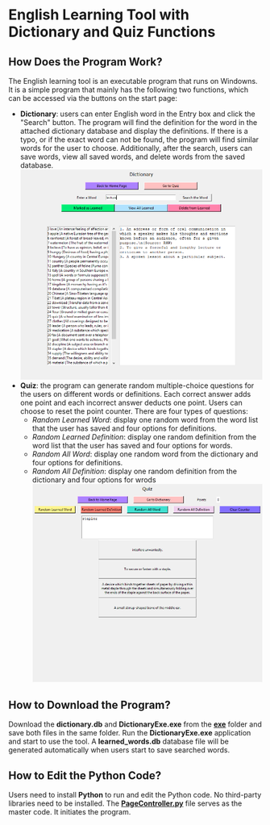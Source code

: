 # English Learning Tool with Dictionary and Quiz Functions

## How Does the Program Work?
The English learning tool is an executable program that runs on Windowns. It is a simple program that mainly has the following two functions, which can be accessed via the buttons on the start page:
* **Dictionary**: users can enter English word in the Entry box and click the "Search" button. The program will find the definition for the word in the attached dictionary database and display the definitions. If there is a typo, or if the exact word can not be found, the program will find similar words for the user to choose. Additionally, after the search, users can save words, view all saved words, and delete words from the saved database.
![Image of Search](https://github.com/chillihe/English-Learning-Tool-with-Dictionary-and-Quiz/blob/master/Image/Search.PNG)
* **Quiz**: the program can generate random multiple-choice questions for the users on different words or definitions. Each correct answer adds one point and each incorrect answer deducts one point. Users can choose to reset the point counter. There are four types of questions:
    * *Random Learned Word*: display one random word from the word list that the user has saved and four options for definitions.
    * *Random Learned Definition*: display one random definition from the word list that the user has saved and four options for words.
    * *Random All Word*: display one random word from the dictionary and four options for definitions.
    * *Random All Definition*: display one random definition from the dictionary and four options for wrods
    ![Image of Quiz](https://github.com/chillihe/English-Learning-Tool-with-Dictionary-and-Quiz/blob/master/Image/quiz.PNG)

## How to Download the Program?
Download the **dictionary.db** and **DictionaryExe.exe** from the [**exe**](https://github.com/chillihe/English-Learning-Tool-with-Dictionary-and-Quiz/tree/master/exe) folder and save both files in the same folder. Run the **DictionaryExe.exe** application and start to use the tool. A **learned_words.db** database file will be generated automatically when users start to save searched words.

## How to Edit the Python Code?
Users need to install **Python** to run and edit the Python code. No third-party libraries need to be installed. The [**PageController.py**](https://github.com/chillihe/English-Learning-Tool-with-Dictionary-and-Quiz/blob/master/PageController.py) file serves as the master code. It initiates the program.